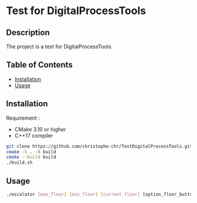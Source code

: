 # Test for DigitalProcessTools

## Description

The project is a test for DigitalProcessTools.

## Table of Contents

- [Installation](#installation)
- [Usage](#usage)

## Installation

Requirement : 
- CMake 3.10 or higher
- C++17 compiler

```bash
git clone https://github.com/christophe-chr/TestDigitalProcessTools.git
cmake -S . -B build
cmake --build build
./build.sh
```

## Usage

```bash
./escalator [max_floor] [min_floor] [current_floor] [option_floor_buttons : 0 or 1]
```